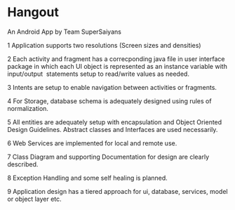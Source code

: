 # Hangout
An Android App by Team SuperSaiyans

1 Application supports two resolutions (Screen sizes and densities) 

2 Each activity and fragment has a correcponding java file in user interface package in which each UI object is represented as    an instance variable with input/output  statements setup to read/write values as needed. 

3 Intents are setup to enable navigation between activities or fragments.   

4 For Storage, database schema is adequately designed using rules of normalization. 

5 All entities are adequately setup with encapsulation and Object Oriented Design Guidelines. Abstract classes and Interfaces     are used necessarily. 

6 Web Services are implemented for local and remote use. 

7 Class Diagram and supporting Documentation for design are clearly described.

8 Exception Handling and some self healing is planned.   

9 Application design has a tiered approach for ui, database, services, model or object layer etc. 
